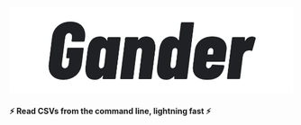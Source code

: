 ![Gander](/gander-text.png?raw=true "Optional Title")
#### :zap: Read CSVs from the command line, lightning fast :zap:
